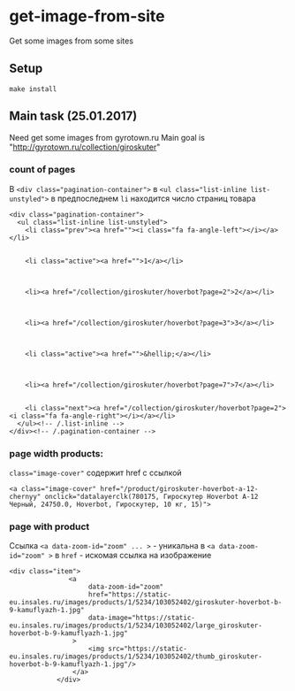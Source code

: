 # get-image-from-site
Get some images from some sites

## Setup

```
make install
```

## Main task (25.01.2017)
Need get some images from gyrotown.ru
Main goal is "http://gyrotown.ru/collection/giroskuter"

### count of pages
 В `<div class="pagination-container">` в `<ul class="list-inline list-unstyled">`
 в предпоследнем `li` находится число страниц товара
```
<div class="pagination-container">
  <ul class="list-inline list-unstyled">
    <li class="prev"><a href=""><i class="fa fa-angle-left"></i></a></li>


    <li class="active"><a href="">1</a></li>



    <li><a href="/collection/giroskuter/hoverbot?page=2">2</a></li>



    <li><a href="/collection/giroskuter/hoverbot?page=3">3</a></li>



    <li class="active"><a href="">&hellip;</a></li>



    <li><a href="/collection/giroskuter/hoverbot?page=7">7</a></li>


    <li class="next"><a href="/collection/giroskuter/hoverbot?page=2"><i class="fa fa-angle-right"></i></a></li>
  </ul><!-- /.list-inline -->
</div><!-- /.pagination-container -->
```
### page width products:
`class="image-cover"` содержит href с ссылкой

```
<a class="image-cover" href="/product/giroskuter-hoverbot-a-12-chernyy" onclick="datalayerclk(780175, Гироскутер Hoverbot A-12 Черный, 24750.0, Hoverbot, Гироскутер, 10 кг, 15)">
```

### page with product
Ссылка `<a data-zoom-id="zoom" ... >` - уникальна
в `<a data-zoom-id="zoom" >` в `href` - искомая ссылка на изображение

```
<div class="item">
               <a
                    data-zoom-id="zoom"
                    href="https://static-eu.insales.ru/images/products/1/5234/103052402/giroskuter-hoverbot-b-9-kamuflyazh-1.jpg"
                    data-image="https://static-eu.insales.ru/images/products/1/5234/103052402/large_giroskuter-hoverbot-b-9-kamuflyazh-1.jpg"
                >
                    <img src="https://static-eu.insales.ru/images/products/1/5234/103052402/thumb_giroskuter-hoverbot-b-9-kamuflyazh-1.jpg"/>
                </a>               
            </div>
```            
